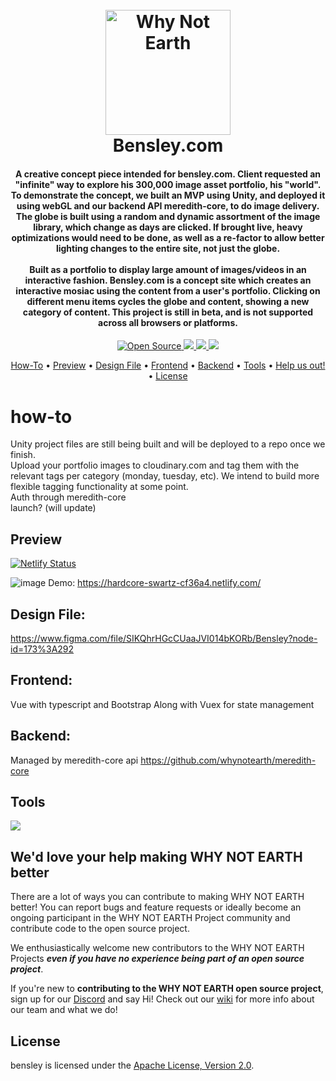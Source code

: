 <h1 align="center">
  <br>
  <a href="https://user-images.githubusercontent.com/5694308/67922376-2e05ff80-fbdd-11e9-8e9e-58b52ca151b9"><img src="https://user-images.githubusercontent.com/5694308/67922376-2e05ff80-fbdd-11e9-8e9e-58b52ca151b9.png" alt="Why Not Earth" width="200"></a>
  <br>
  Bensley.com
  <br>
</h1>

<h4 align="center">A creative concept piece intended for bensley.com. Client requested an "infinite" way to explore his 300,000 image asset portfolio, his "world". To demonstrate the concept, we built an MVP using Unity, and deployed it using webGL and our backend API meredith-core, to do image delivery. The globe is built using a random and dynamic assortment of the image library, which change as days are clicked. If brought live, heavy optimizations would need to be done, as well as a re-factor to allow better lighting changes to the entire site, not just the globe.
<br></br>
Built as a portfolio to display large amount of images/videos in an interactive fashion. Bensley.com is a concept site which creates an interactive mosiac using the content from a user's portfolio. Clicking on different menu items cycles the globe and content, showing a new category of content. This project is still in beta, and is not supported across all browsers or platforms.
</h4>

<p align="center">
  <a href="https://badges.frapsoft.com/os/v1/open-source">
    <img src="https://badges.frapsoft.com/os/v1/open-source.svg"
         alt="Open Source">
  </a>
  <a href="https://img.shields.io/discord/453020970354081812">
      <img src="https://img.shields.io/discord/453020970354081812.svg">
  </a>
  <a href="https://img.shields.io/badge/PRs-welcome-brightgreen">
      <img src="https://img.shields.io/badge/PRs-welcome-brightgreen.svg?style=flat">
  </a>
  <a href="https://www.paypal.me/paulchrisluke">
    <img src="https://img.shields.io/badge/$-donate-ff69b4.svg?maxAge=2592000&amp;style=flat">
  </a>
</p> 


<p align="center">
  <a href="#how-to">How-To</a> • 
  <a href="#preview">Preview</a> •
  <a href="#design-file">Design File</a> •
  <a href="#frontend">Frontend</a> •
  <a href="#backend">Backend</a> •
  <a href="#tools">Tools</a> •
  <a href="#wed-love-your-help-making-why-not-earth-better">Help us out!</a> • 
  <a href="#license">License</a>
</p>

# how-to
Unity project files are still being built and will be deployed to a repo once we finish.  
Upload your portfolio images to cloudinary.com and tag them with the relevant tags per category (monday, tuesday, etc). We intend to build more flexible tagging functionality at some point.  
Auth through meredith-core  
launch? (will update)

## Preview
[![Netlify Status](https://api.netlify.com/api/v1/badges/0329703a-a606-4a04-9005-359d389a2e3e/deploy-status)](https://app.netlify.com/sites/hardcore-swartz-cf36a4/deploys)

![image](https://user-images.githubusercontent.com/5694308/67918796-6eab4c00-fbd0-11e9-8ae0-4daf5ae9dcc8.png)
Demo: https://hardcore-swartz-cf36a4.netlify.com/

## Design File:

https://www.figma.com/file/SIKQhrHGcCUaaJVI014bKORb/Bensley?node-id=173%3A292

## Frontend:
Vue with typescript and Bootstrap
Along with Vuex for state management

## Backend:
Managed by meredith-core api https://github.com/whynotearth/meredith-core

## Tools

[<img src="https://raw.githubusercontent.com/whynotearth/shinta-mani-wild/master/src/assets/img/browserstack-logo.png">](https://browserstack.com)

## We'd love your help making WHY NOT EARTH better

There are a lot of ways you can contribute to making WHY NOT EARTH better! You can report bugs and feature requests or ideally become an ongoing participant in the WHY NOT EARTH Project community and contribute code to the open source project.

We enthusiastically welcome new contributors to the WHY NOT EARTH Projects **_even if you have no experience being part of an open source project_**.  

If you're new to **contributing to the WHY NOT EARTH open source project**, sign up for our [Discord](https://discord.gg/EBpyFM3) and say Hi! Check out our [wiki](https://github.com/whynotearth/whynot.earth/wiki) for more info about our team and what we do!

## License

bensley is licensed under the [Apache License, Version 2.0](LICENSE).

